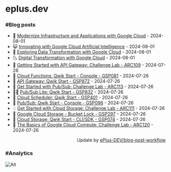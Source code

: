 # eplus.dev

### #Blog posts

<!-- BLOG-POST-LIST:START -->
 - 🧰 [Modernize Infrastructure and Applications with Google Cloud](https://eplus.dev/modernize-infrastructure-and-applications-with-google-cloud) - 2024-08-01
 - 😺 [Innovating with Google Cloud Artificial Intelligence](https://eplus.dev/innovating-with-google-cloud-artificial-intelligence) - 2024-08-01
 - 🗽 [Exploring Data Transformation with Google Cloud](https://eplus.dev/exploring-data-transformation-with-google-cloud) - 2024-08-01
 - 🌜 [Digital Transformation with Google Cloud](https://eplus.dev/digital-transformation-with-google-cloud) - 2024-08-01
 - 📝 [Getting Started with API Gateway: Challenge Lab - ARC109](https://eplus.dev/getting-started-with-api-gateway-challenge-lab-arc109) - 2024-07-26
 - 🚀 [Cloud Functions: Qwik Start - Console - GSP081](https://eplus.dev/cloud-functions-qwik-start-console-gsp081) - 2024-07-26
 - 💼 [API Gateway: Qwik Start - GSP872](https://eplus.dev/api-gateway-qwik-start-gsp872) - 2024-07-26
 - 🦣 [Get Started with Pub/Sub: Challenge Lab - ARC113](https://eplus.dev/get-started-with-pubsub-challenge-lab-arc113) - 2024-07-26
 - 👨‍🏫 [Pub/Sub Lite: Qwik Start - GSP832](https://eplus.dev/pubsub-lite-qwik-start-gsp832) - 2024-07-26
 - 🔭 [Cloud Scheduler: Qwik Start - GSP401](https://eplus.dev/cloud-scheduler-qwik-start-gsp401) - 2024-07-26
 - 🤡 [Pub/Sub: Qwik Start - Console - GSP096](https://eplus.dev/pubsub-qwik-start-console-gsp096) - 2024-07-26
 - 💡 [Get Started with Cloud Storage: Challenge Lab - ARC111](https://eplus.dev/get-started-with-cloud-storage-challenge-lab-arc111) - 2024-07-26
 - 🦣 [Google Cloud Storage - Bucket Lock - GSP297](https://eplus.dev/google-cloud-storage-bucket-lock-gsp297) - 2024-07-26
 - 💪 [Cloud Storage: Qwik Start - CLI/SDK - GSP074](https://eplus.dev/cloud-storage-qwik-start-clisdk-gsp074) - 2024-07-26
 - 🤡 [The Basics of Google Cloud Compute: Challenge Lab - ARC120](https://eplus.dev/the-basics-of-google-cloud-compute-challenge-lab-arc120) - 2024-07-26<!-- BLOG-POST-LIST:END -->

<div align="right">
  Update by <a target="_blank"
    href="https://github.com/ePlus-DEV/blog-post-workflow">ePlus-DEV/blog-post-workflow</a>
</div>

### #Analytics
![Alt](https://repobeats.axiom.co/api/embed/9990f7cddfbad8d834990b10ccad05f81ac1096f.svg "Repobeats analytics image")
